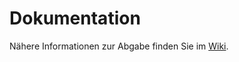 # Dokumentation

Nähere Informationen zur Abgabe finden Sie im [Wiki](https://github.com/fhtw-swp-tutorium/documentation/wiki). 
